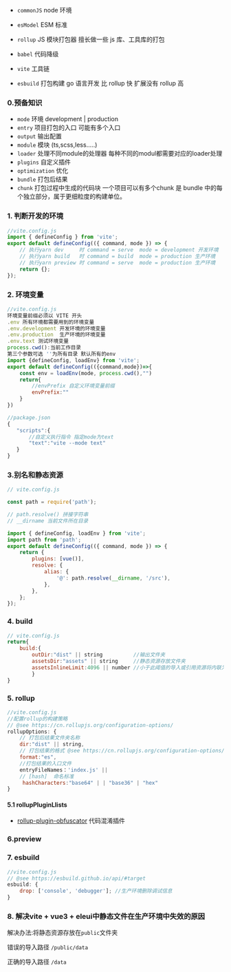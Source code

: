- `commonJS` node 环境

- `esModel` ESM 标准

- `rollup` JS 模块打包器 擅长做一些 js 库、工具库的打包

- `babel` 代码降级

- `vite` 工具链

- `esbuild` 打包构建 go 语言开发 比 rollup 快 扩展没有 rollup 高

### 0.预备知识

- `mode`  环境   development | production
- `entry` 项目打包的入口 可能有多个入口
- `output` 输出配置
- `module` 模块 (ts,scss,less.....)
- `loader` 处理不同module的处理器 每种不同的modul都需要对应的loader处理
- `plugins` 自定义插件
- `optimization`  优化
- `bundle` 打包后结果
- `chunk` 打包过程中生成的代码块 一个项目可以有多个chunk 是 bundle 中的每个独立部分，属于更细粒度的构建单位。



### 1. 判断开发的环境

```js
//vite.config.js
import { defineConfig } from 'vite';
export default defineConfig(({ command, mode }) => {
	// 执行yarn dev     时 command = serve  mode = development 开发环境
	// 执行yarn build   时 command = build  mode = production 生产环境
	// 执行yarn preview 时 command = serve  mode = production 生产环境
	return {};
});
```

### 2. 环境变量

```js
//vite.config.js
环境变量前缀必须以 VITE 开头
.env 所有环境都需要用到的环境变量
.env.development 开发环境的环境变量
.env.production  生产环境的环境变量
.env.text 测试环境变量
process.cwd():当前工作目录
第三个参数可选 ''为所有目录 默认所有的env
import {defineConfig, loadEnv} from 'vite';
export default defineConfig(({command,mode})=>{
    const env = loadEnv(mode, process.cwd(),"")
    return{
        //envPrefix 自定义环境变量前缀
        envPrefix:""
    }
})
```

```js
//package.json
{
   "scripts":{
       //自定义执行指令 指定mode为text
       "text":"vite --mode text"
   }
}
```

### 3.别名和静态资源

```js
// vite.config.js

const path = require('path');

// path.resolve() 拼接字符串
// __dirname 当前文件所在目录

import { defineConfig, loadEnv } from 'vite';
import path from 'path';
export default defineConfig(({ command, mode }) => {
	return {
		plugins: [vue()],
		resolve: {
			alias: {
				'@': path.resolve(__dirname, '/src'),
			},
		},
	};
});
```

### 4. build

```js
// vite.config.js
return{
    build:{
        outDir:"dist" || string          //输出文件夹
        assetsDir:"assets" || string     //静态资源存放文件夹
        assetsInlineLimit:4096 || number //小于此阈值的导入或引用资源将内联为 base64 编码
      	}
}
```

### 5. rollup

```js
//vite.config.js
//配置rollup的构建策略
// @see https://cn.rollupjs.org/configuration-options/
rollupOptions: {
    // 打包后结果文件夹名称
    dir:"dist" || string,
    // 打包结果的格式 @see https://cn.rollupjs.org/configuration-options/#output-format
    format:"es",
    //打包结果的入口文件
    entryFileNames：'index.js' || 
    // [hash]  命名标准
     hashCharacters:"base64" | | "base36" | "hex"
}
```

#### 5.1 rollupPluginLlists

- [rollup-plugin-obfuscator](https://www.npmjs.com/package/rollup-plugin-obfuscator) 代码混淆插件

### 6.preview

### 7. esbuild

```js
//vite.config.js
// @see https://esbuild.github.io/api/#target
esbuild: {
	drop: ['console', 'debugger']; //生产环境删除调试信息
}
```



### 8. 解决vite + vue3 + eleui中静态文件在生产环境中失效的原因



解决办法:将静态资源存放在`public`文件夹

错误的导入路径 `/public/data`

正确的导入路径 `/data`
